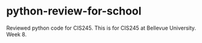 # python-review-for-school
Reviewed python code for CIS245.
This is for CIS245 at Bellevue University. Week 8.

